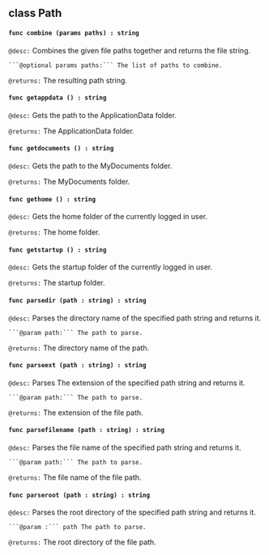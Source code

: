 ## class Path

#### ```func combine (params paths) : string```


```@desc:``` Combines the given file paths together and returns the file string.

    ```@optional params paths:``` The list of paths to combine.
```@returns:``` The resulting path string.

#### ```func getappdata () : string```


```@desc:``` Gets the path to the ApplicationData folder.

```@returns:``` The ApplicationData folder.

#### ```func getdocuments () : string```


```@desc:``` Gets the path to the MyDocuments folder.

```@returns:``` The MyDocuments folder.

#### ```func gethome () : string```


```@desc:``` Gets the home folder of the currently logged in user.

```@returns:``` The home folder.

#### ```func getstartup () : string```


```@desc:``` Gets the startup folder of the currently logged in user.

```@returns:``` The startup folder.

#### ```func parsedir (path : string) : string```


```@desc:``` Parses the directory name of the specified path string and returns it.

    ```@param path:``` The path to parse.
```@returns:``` The directory name of the path.

#### ```func parseext (path : string) : string```


```@desc:``` Parses The extension of the specified path string and returns it.

    ```@param path:``` The path to parse.
```@returns:``` The extension of the file path.

#### ```func parsefilename (path : string) : string```


```@desc:``` Parses the file name of the specified path string and returns it.

    ```@param path:``` The path to parse.
```@returns:``` The file name of the file path.

#### ```func parseroot (path : string) : string```


```@desc:``` Parses the root directory of the specified path string and returns it.

    ```@param :``` path The path to parse.
```@returns:``` The root directory of the file path.

